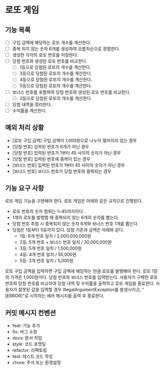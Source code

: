 # 로또 게임

## 기능 목록

- [ ] 구입 금액에 해당하는 로또 개수를 계산한다. 
- [ ] 중복 되지 않는 숫자 6개를 생성하여 오름차순으로 정렬한다.
- [ ] 생성한 각각의 로또 번호를 저장한다.
- [ ] 당첨 번호와 생성된 로또 번호를 비교한다. 
  - [ ] 1등으로 당첨된 로또의 개수를 계산한다.
  - [ ] 3등으로 당첨된 로또의 개수를 계산한다.
  - [ ] 4등으로 당첨된 로또의 개수를 계산한다.
  - [ ] 5등으로 당첨된 로또의 개수를 계산한다.
- [ ] 보너스 번호를 포함하여 당첨 번호와 생성된 로또 번호를 비교한다.
  - [ ] 2등으로 당첨된 로또의 개수를 계산한다.
- [ ] 당첨 내역을 정리한다.
- [ ] 수익률을 계산한다.

## 예외 처리 상황

- [로또 구입 금액] 구입 금액이 1,000원으로 나누어 떨어지지 않는 경우
- [당첨 번호] 입력된 번호가 6개가 아닌 경우
- [당첨 번호] 입력된 번호가 1부터 45 사이의 숫자가 아닌 경우
- [당첨 번호] 입력된 번호에 중복이 있는 경우
- [보너스 번호] 입력된 번호가 1부터 45 사이의 숫자가 아닌 경우
- [보너스 번호] 보너스 번호가 당첨 번호와 중복되는 경우

## 기능 요구 사항

로또 게임 기능을 구현해야 한다.
로또 게임은 아래와 같은 규칙으로 진행된다.

- 로또 번호의 숫자 범위는 1~45까지이다.
- 1개의 로또를 발행할 때 중복되지 않는 6개의 숫자를 뽑는다.
- 당첨 번호 추첨 시 중복되지 않는 숫자 6개와 보너스 번호 1개를 뽑는다.
- 당첨은 1등부터 5등까지 있다. 당첨 기준과 금액은 아래와 같다.
    - 1등: 6개 번호 일치 / 2,000,000,000원
    - 2등: 5개 번호 + 보너스 번호 일치 / 30,000,000원
    - 3등: 5개 번호 일치 / 1,500,000원
    - 4등: 4개 번호 일치 / 50,000원
    - 5등: 3개 번호 일치 / 5,000원

로또 구입 금액을 입력하면 구입 금액에 해당하는 만큼 로또를 발행해야 한다.
로또 1장의 가격은 1,000원이다.
당첨 번호와 보너스 번호를 입력받는다.
사용자가 구매한 로또 번호와 당첨 번호를 비교하여 당첨 내역 및 수익률을 출력하고 로또 게임을 종료한다.
사용자가 잘못된 값을 입력할 경우 IllegalArgumentException를 발생시키고, "[ERROR]"로 시작하는 에러 메시지를 출력 후 종료한다.

## 커밋 메시지 컨벤션
- feat: 기능 추가
- fix: 버그 수정
- docs: 문서 작업
- style: 코드 포맷팅
- refactor: 리팩토링
- test: 테스트 코드 작성
- chore: 주석 또는 환경설정